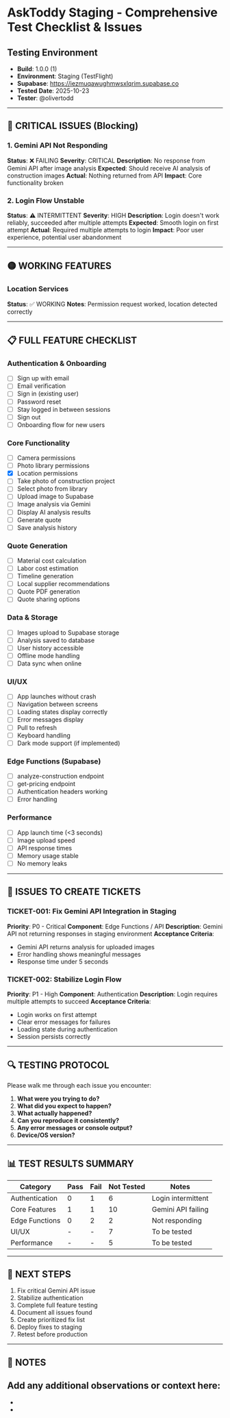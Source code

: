 # AskToddy Staging - Comprehensive Test Checklist & Issues

## Testing Environment
- **Build**: 1.0.0 (1)
- **Environment**: Staging (TestFlight)
- **Supabase**: https://iezmuqawughmwsxlqrim.supabase.co
- **Tested Date**: 2025-10-23
- **Tester**: @olivertodd

---

## 🔴 CRITICAL ISSUES (Blocking)

### 1. Gemini API Not Responding
**Status**: ❌ FAILING
**Severity**: CRITICAL
**Description**: No response from Gemini API after image analysis
**Expected**: Should receive AI analysis of construction images
**Actual**: Nothing returned from API
**Impact**: Core functionality broken

### 2. Login Flow Unstable
**Status**: ⚠️ INTERMITTENT
**Severity**: HIGH
**Description**: Login doesn't work reliably, succeeded after multiple attempts
**Expected**: Smooth login on first attempt
**Actual**: Required multiple attempts to login
**Impact**: Poor user experience, potential user abandonment

---

## 🟡 WORKING FEATURES

### Location Services
**Status**: ✅ WORKING
**Notes**: Permission request worked, location detected correctly

---

## 📋 FULL FEATURE CHECKLIST

### Authentication & Onboarding
- [ ] Sign up with email
- [ ] Email verification 
- [ ] Sign in (existing user)
- [ ] Password reset
- [ ] Stay logged in between sessions
- [ ] Sign out
- [ ] Onboarding flow for new users

### Core Functionality
- [ ] Camera permissions
- [ ] Photo library permissions
- [x] Location permissions
- [ ] Take photo of construction project
- [ ] Select photo from library
- [ ] Upload image to Supabase
- [ ] Image analysis via Gemini
- [ ] Display AI analysis results
- [ ] Generate quote
- [ ] Save analysis history

### Quote Generation
- [ ] Material cost calculation
- [ ] Labor cost estimation
- [ ] Timeline generation
- [ ] Local supplier recommendations
- [ ] Quote PDF generation
- [ ] Quote sharing options

### Data & Storage
- [ ] Images upload to Supabase storage
- [ ] Analysis saved to database
- [ ] User history accessible
- [ ] Offline mode handling
- [ ] Data sync when online

### UI/UX
- [ ] App launches without crash
- [ ] Navigation between screens
- [ ] Loading states display correctly
- [ ] Error messages display
- [ ] Pull to refresh
- [ ] Keyboard handling
- [ ] Dark mode support (if implemented)

### Edge Functions (Supabase)
- [ ] analyze-construction endpoint
- [ ] get-pricing endpoint
- [ ] Authentication headers working
- [ ] Error handling

### Performance
- [ ] App launch time (<3 seconds)
- [ ] Image upload speed
- [ ] API response times
- [ ] Memory usage stable
- [ ] No memory leaks

---

## 🎫 ISSUES TO CREATE TICKETS

### TICKET-001: Fix Gemini API Integration in Staging
**Priority**: P0 - Critical
**Component**: Edge Functions / API
**Description**: Gemini API not returning responses in staging environment
**Acceptance Criteria**:
- Gemini API returns analysis for uploaded images
- Error handling shows meaningful messages
- Response time under 5 seconds

### TICKET-002: Stabilize Login Flow
**Priority**: P1 - High
**Component**: Authentication
**Description**: Login requires multiple attempts to succeed
**Acceptance Criteria**:
- Login works on first attempt
- Clear error messages for failures
- Loading state during authentication
- Session persists correctly

---

## 🔍 TESTING PROTOCOL

Please walk me through each issue you encounter:

1. **What were you trying to do?**
2. **What did you expect to happen?**
3. **What actually happened?**
4. **Can you reproduce it consistently?**
5. **Any error messages or console output?**
6. **Device/OS version?**

---

## 📊 TEST RESULTS SUMMARY

| Category | Pass | Fail | Not Tested | Notes |
|----------|------|------|------------|-------|
| Authentication | 0 | 1 | 6 | Login intermittent |
| Core Features | 1 | 1 | 10 | Gemini API failing |
| Edge Functions | 0 | 2 | 2 | Not responding |
| UI/UX | - | - | 7 | To be tested |
| Performance | - | - | 5 | To be tested |

---

## 🚀 NEXT STEPS

1. Fix critical Gemini API issue
2. Stabilize authentication
3. Complete full feature testing
4. Document all issues found
5. Create prioritized fix list
6. Deploy fixes to staging
7. Retest before production

---

## 📝 NOTES

Add any additional observations or context here:
- 
- 
- 